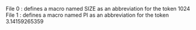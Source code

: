 File 0 : defines a macro named SIZE as an abbreviation for the token 1024
File 1 : defines a macro named PI as an abbreviation for the token 3.14159265359